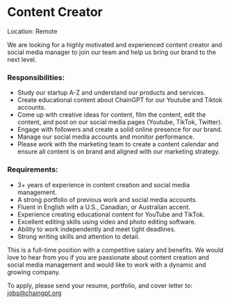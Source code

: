 # Content Creator

Location: Remote

We are looking for a highly motivated and experienced content creator and social media manager to join our team and help us bring our brand to the next level.

### Responsibilities:

* Study our startup A-Z and understand our products and services.
* Create educational content about ChainGPT for our Youtube and Tiktok accounts.
* Come up with creative ideas for content, film the content, edit the content, and post on our social media pages (Youtube, TikTok, Twitter).
* Engage with followers and create a solid online presence for our brand.
* Manage our social media accounts and monitor performance.
* Please work with the marketing team to create a content calendar and ensure all content is on brand and aligned with our marketing strategy.

### Requirements:

* 3+ years of experience in content creation and social media management.
* A strong portfolio of previous work and social media accounts.
* Fluent in English with a U.S., Canadian, or Australian accent.
* Experience creating educational content for YouTube and TikTok.
* Excellent editing skills using video and photo editing software.
* Ability to work independently and meet tight deadlines.
* Strong writing skills and attention to detail.

This is a full-time position with a competitive salary and benefits. We would love to hear from you if you are passionate about content creation and social media management and would like to work with a dynamic and growing company.

To apply, please send your resume, portfolio, and cover letter to: jobs@chaingpt.org&#x20;
